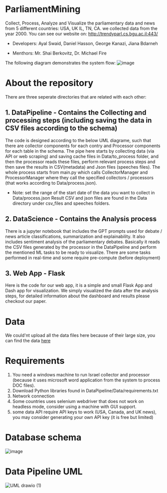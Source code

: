 # ParliamentMining
Collect, Process, Analyze and Visualize the parliamentary data and news from 5 different countries: USA, UK IL, TN, CA. we collected data from the year 2000.
You can see our website on: http://trendyparl.cs.bgu.ac.il:443/
* Developers: Ayal Swaid, Daniel Hasson, George Kanazi, Jiana Bdarneh

* Menthors: Mr. Shai Berkovitz, Dr. Michael Fire

The following diagram demonstrates the system flow:
![image](https://github.com/user-attachments/assets/37091150-5141-49a5-afbc-f9ee5480730c)

# About the repository
There are three seperate directories that are related with each other:
## 1. DataPipeline - Contains the Collecting and processing steps (including saving the data in CSV files according to the schema)
The code is designed according to the below UML diagrame, such that there are collector components for each contry and  Processor components for each table in the schema. The pipe here starts by collecting data (via API or web scraping) and saving cache files in Data/to_process folder, and then the processor reads these files, perform relevant process steps and then save the results in CSV(metadata) and Json files (speeches files).
The whole process starts from main.py which calls CollectorManager and ProcessorManager where they call the specified collectors / processors (that works according to Data/process.json).
* Note: set the range of the start date of the data you want to collect in Data/process.json
Result CSV and json files are found in the Data directory under csv_files and speeches folders.
## 2. DataScience - Contains the Analysis process
There is a jupyter notebook that includes the GPT prompts used for debate / news article classifications, summarization and explainability. It also includes sentiment analysis of the parliamentary debates. Basically it reads the CSV files generated by the processor in the DataPipeline and perform the mentioned ML tasks to be ready to visualize. There are some tasks performed in real-time and some require pre-compute (before deployment)
## 3. Web App - Flask
Here is the code for our web app, it is a simple and small Flask App and Dash app for visualization. We simply visualized the data after the analysis steps, for detailed information about the dashboard and results please checkout our paper. 

# Data
We could'nt  upload all the data files here because of their large size, you can find the data [here](https://drive.google.com/drive/folders/1SgAy_nbG-V7ePXu6pwtkLgUKSi8nCNmf?usp=sharing)

# Requirements
1. You need a windows machine to run Israel collector and processor (because it uses microsoft word application from the system to process DOC files).
2. Download Python libraries found in DataPipeline/Data/requirements.txt
3. Network connection
4. Some countries uses selenium webdriver that does not work on headless mode, consider using a machine with GUI support.
5. some data API require API keys to work (USA, Canada, and UK news), you may consider generating your own API key (it is free but limited) 


# Database schema
![image](https://github.com/user-attachments/assets/aa4d5c02-5ede-4ee0-b9ef-9a07b113597c)


# Data Pipeline UML
![UML drawio (1)](https://github.com/AyalSwaid/ParliamentMining/assets/57876635/a6b818af-938e-4204-9101-e4d01fca36a9)
